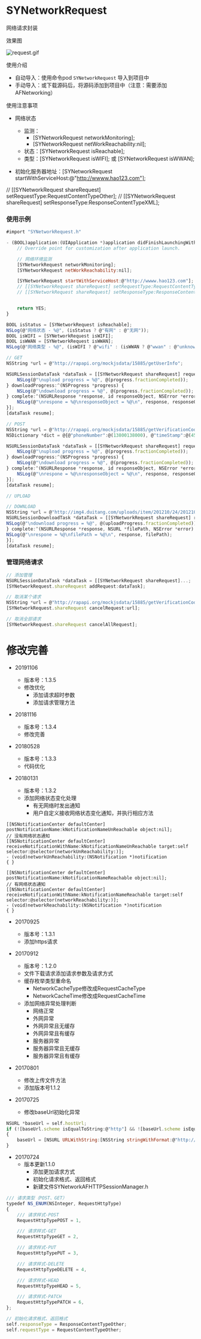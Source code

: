 # SYNetworkRequest
网络请求封装

效果图

![request.gif](./request.gif)


使用介绍
* 自动导入：使用命令pod `SYNetworkRequest` 导入到项目中
* 手动导入：或下载源码后，将源码添加到项目中（注意：需要添加AFNetworking）


使用注意事项
* 网络状态
  * 监测：
    * [SYNetworkRequest networkMonitoring];
    * [SYNetworkRequest netWorkReachability:nil];
  * 状态：[SYNetworkRequest isReachable];
  * 类型：[SYNetworkRequest isWIFI]; 或 [SYNetworkRequest isWWAN];

* 初始化服务器地址：[SYNetworkRequest startWithServiceHost:@"http://wwww.hao123.com"];

// [[SYNetworkRequest shareRequest] setRequestType:RequestContentTypeOther];
// [[SYNetworkRequest shareRequest] setResponseType:ResponseContentTypeXML];

### 使用示例
~~~ javascript
#import "SYNetworkRequest.h"
~~~

~~~ javascript
- (BOOL)application:(UIApplication *)application didFinishLaunchingWithOptions:(NSDictionary *)launchOptions {
    // Override point for customization after application launch.

    // 网络环境监测
    [SYNetworkRequest networkMonitoring];
    [SYNetworkRequest netWorkReachability:nil];

    [SYNetworkRequest startWithServiceHost:@"http://wwww.hao123.com"];
    // [[SYNetworkRequest shareRequest] setRequestType:RequestContentTypeOther];
    // [[SYNetworkRequest shareRequest] setResponseType:ResponseContentTypeXML];


    return YES;
}
~~~ 

~~~ javascript
BOOL isStatus = [SYNetworkRequest isReachable];
NSLog(@"网络状态 - %@", (isStatus ? @"有网" : @"无网"));
BOOL isWIFI = [SYNetworkRequest isWIFI];
BOOL isWWAN = [SYNetworkRequest isWWAN];
NSLog(@"网络类型 - %@", (isWIFI ? @"wifi" : (isWWAN ? @"wwan" : @"unknow")));
~~~ 

~~~ javascript
// GET
NSString *url = @"http://rapapi.org/mockjsdata/15885/getUserInfo";

NSURLSessionDataTask *dataTask = [[SYNetworkRequest shareRequest] requestWithUrl:url parameters:nil methord:@"GET" uploadProgress:^(NSProgress *progress) {
    NSLog(@"\nupload progress = %@", @(progress.fractionCompleted));
} downloadProgress:^(NSProgress *progress) {
    NSLog(@"\ndownload progress = %@", @(progress.fractionCompleted));
} complete:^(NSURLResponse *response, id responseObject, NSError *error) {
    NSLog(@"\nrespone = %@\nresponseObject = %@\n", response, responseObject);
}];
[dataTask resume];
~~~ 

~~~ javascript
// POST
NSString *url = @"http://rapapi.org/mockjsdata/15885/getVerificationCode";
NSDictionary *dict = @{@"phoneNumber":@(13800138000), @"timeStamp":@(456461015645646)};

NSURLSessionDataTask *dataTask = [[SYNetworkRequest shareRequest] requestWithUrl:url parameters:dict methord:@"post" uploadProgress:^(NSProgress *progress) {
    NSLog(@"\nupload progress = %@", @(progress.fractionCompleted));
} downloadProgress:^(NSProgress *progress) {
    NSLog(@"\ndownload progress = %@", @(progress.fractionCompleted));
} complete:^(NSURLResponse *response, id responseObject, NSError *error) {
    NSLog(@"\nrespone = %@\nresponseObject = %@\n", response, responseObject);
}];
[dataTask resume];
~~~ 

~~~ javascript
// UPLOAD

~~~ 

~~~ javascript
// DOWNLOAD
NSString *url = @"http://img4.duitang.com/uploads/item/201210/24/20121024114802_sVwSR.jpeg";
NSURLSessionDownloadTask *dataTask = [[SYNetworkRequest shareRequest] requestDownloadWithUrl:url parameters:nil downloadProgress:^(NSProgress *uploadProgress) {
NSLog(@"\ndownload progress = %@", @(uploadProgress.fractionCompleted));
} complete:^(NSURLResponse *response, NSURL *filePath, NSError *error) {
NSLog(@"\nrespone = %@\nfilePath = %@\n", response, filePath);
}];
[dataTask resume];
~~~ 

### 管理网络请求
~~~ javascript
// 添加管理
NSURLSessionDataTask *dataTask = [[SYNetworkRequest shareRequest]...;
[SYNetworkRequest.shareRequest addRequest:dataTask];
~~~ 

~~~ javascript
// 取消某个请求
NSString *url = @"http://rapapi.org/mockjsdata/15885/getVerificationCode";
[SYNetworkRequest.shareRequest cancelRequest:url];
~~~ 

~~~ javascript
// 取消全部请求
[SYNetworkRequest.shareRequest cancelAllRequest];
~~~ 


# 修改完善
* 20191106
  * 版本号：1.3.5
  * 修改优化
    * 添加请求超时参数
    * 添加请求管理方法

* 20181116
  * 版本号：1.3.4
  * 修改完善
  
* 20180528
  * 版本号：1.3.3
  * 代码优化
  
* 20180131
  * 版本号：1.3.2
  * 添加网络状态变化处理
    * 有无网络时发出通知
    * 用户自定义接收网络状态变化通知，并执行相应方法

```
[[NSNotificationCenter defaultCenter] postNotificationName:kNotificationNameUnReachable object:nil];
// 没有网络状态通知
[[NSNotificationCenter defaultCenter] receiveNotificationWithName:kNotificationNameUnReachable target:self selector:@selector(networkUnReachability:)];
- (void)networkUnReachability:(NSNotification *)notification
{ }
```
```
[[NSNotificationCenter defaultCenter] postNotificationName:kNotificationNameReachable object:nil];
// 有网络状态通知
[[NSNotificationCenter defaultCenter] receiveNotificationWithName:kNotificationNameReachable target:self selector:@selector(networkReachability:)];
- (void)networkReachability:(NSNotification *)notification
{ }
```


* 20170925
  * 版本号：1.3.1
  * 添加https请求

* 20170912
  * 版本号：1.2.0
  * 文件下载请求添加请求参数及请求方式
  * 缓存枚举类型重命名
    * NetworkCacheType修改成RequestCacheType
    * NetworkCacheTime修改成RequestCacheTime
  * 添加网络异常处理判断
    * 网络正常
    * 外网异常
    * 外网异常且无缓存
    * 外网异常且有缓存
    * 服务器异常
    * 服务器异常且无缓存
    * 服务器异常且有缓存

* 20170801
  * 修改上传文件方法
  * 添加版本号1.1.2

* 20170725
  * 修改baseUrl初始化异常
~~~ javascript
NSURL *baseUrl = self.hostUrl;
if (![baseUrl.scheme isEqualToString:@"http"] && ![baseUrl.scheme isEqualToString:@"https"])
{
    baseUrl = [NSURL URLWithString:[NSString stringWithFormat:@"http://%@", APIServiceHost]];
}
~~~

* 20170724 
  * 版本更新1.1.0
    * 添加更加请求方式
    * 初始化请求格式、返回格式
    * 新建文件SYNetworkAFHTTPSessionManager.h
~~~ javascript
/// 请求类型（POST、GET）
typedef NS_ENUM(NSInteger, RequestHttpType)
{
    /// 请求样式-POST
    RequestHttpTypePOST = 1,

    /// 请求样式-GET
    RequestHttpTypeGET = 2,

    /// 请求样式-PUT
    RequestHttpTypePUT = 3,

    /// 请求样式-DELETE
    RequestHttpTypeDELETE = 4,

    /// 请求样式-HEAD
    RequestHttpTypeHEAD = 5,

    /// 请求样式-PATCH
    RequestHttpTypePATCH = 6,
};
~~~
~~~ javascript
// 初始化请求格式、返回格式
self.responseType = ResponseContentTypeOther;
self.requestType = RequestContentTypeOther;
~~~






